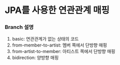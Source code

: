 # JPA를 사용한 연관관계 매핑

### Branch 설명
1. basic: 연관관계가 없는 상태의 코드
2. from-member-to-artist: 멤버 쪽에서 단방향 매핑
3. from-artist-to-member: 아티스트 쪽에서 단방향 매핑
4. bidirection: 양방향 매핑
